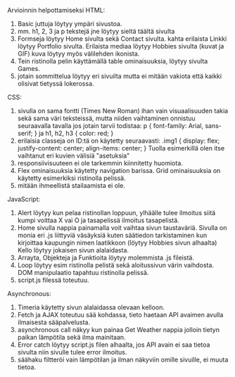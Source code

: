 Arvioinnin helpottamiseksi
HTML:
1. Basic juttuja löytyy ympäri sivustoa.
2. mm. h1, 2, 3 ja p tekstejä jne löytyy sieltä täältä sivulta
3. Formseja löytyy Home sivulta sekä Contact sivulta. kahta erilaista
Linkki löytyy Portfolio sivulta.
Erilaista mediaa löytyy Hobbies sivulta (kuvat ja GIF)
kuva löytyy myös välilehden ikonista.
4. Tein ristinolla pelin käyttämällä table ominaisuuksia, löytyy sivulta Games.
5. jotain sommittelua löytyy eri sivuilta mutta ei mitään vakiota että kaikki olisivat tietyssä lokerossa.

CSS:
1. sivulla on sama fontti (Times New Roman) ihan vain visuaalisuuden takia sekä sama väri teksteissä, mutta niiden vaihtaminen onnistuu seuraavalla tavalla jos jotain tarvii todistaa: 
p {
    font-family: Arial, sans-serif;
}
ja 
h1, h2, h3 {
    color: red;
}
2. erilaisia classeja on ID:tä on käytetty seuraavasti:
.img1 {
    display: flex;
    justify-content: center;
    align-items: center;
}
Tuolla esimerkillä olen itse vaihtanut eri kuvien välisiä "asetuksia"
3. responsiivisuuteen ei ole tarkemmin kiinnitetty huomiota.
4. Flex ominaisuuksia käytetty navigation barissa.
Grid ominaisuuksia on käytetty esimerkiksi ristinolla pelissä.
5. mitään ihmeellistä stailaamista ei ole.

JavaScript:
1. Alert löytyy kun pelaa ristinollan loppuun, ylhäälle tulee ilmoitus siitä kumpi voittaa X vai O ja tasapelissä ilmoitus tasapelistä.
2. Home sivulla nappia painamalla voit vaihtaa sivun taustaväriä.
Sivulla on monia eri .js liittyviä väsäyksiä kuten säätiedon tarkistaminen kun kirjoittaa kaupungin nimen laatikkoon (löytyy Hobbies sivun alhaalta)
Kello löytyy jokaisen sivun alalaidasta.
3. Arrayta, Objekteja ja Funktioita löytyy molemmista .js fileistä.
4. Loop löytyy esim ristinolla pelistä sekä aloitussivun värin vaihdosta.
DOM manipulaatio tapahtuu ristinolla pelissä.
5. script.js filessä toteutuu.

Asynchronous:
1. Timeria käytetty sivun alalaidassa olevaan kelloon.
2. Fetch ja AJAX toteutuu sää kohdassa, tieto haetaan API avaimen avulla ilmaisesta sääpalvelusta.
3. asynchronous call näkyy kun painaa Get Weather nappia jolloin tietyn paikan lämpötila sekä ilma mainitaan.
4. Error catch löytyy script.js filen alhaalta, jos API avain ei saa tietoa sivulta niin sivulle tulee error ilmoitus.
5. säähaku filtteröi vain lämpötilan ja ilman näkyviin omille sivuille, ei muuta tietoa.